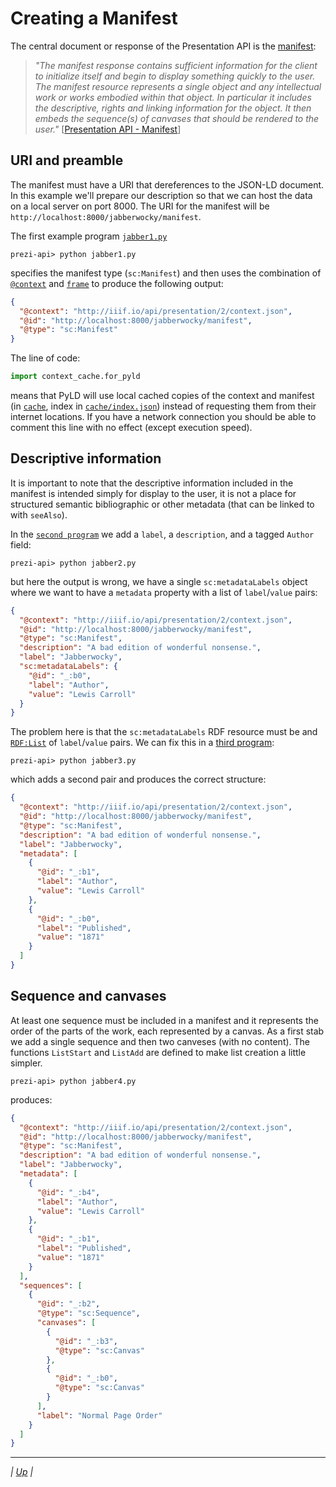 # Creating a Manifest

The central document or response of the Presentation API is the [manifest](http://iiif.io/api/presentation/2.1/#manifest):

> _"The manifest response contains sufficient information for the client to initialize itself and begin to display something quickly to the user. The manifest resource represents a single object and any intellectual work or works embodied within that object. In particular it includes the descriptive, rights and linking information for the object. It then embeds the sequence(s) of canvases that should be rendered to the user."_ \[[Presentation API - Manifest](http://iiif.io/api/presentation/2.1/#manifest)]

## URI and preamble

The manifest must have a URI that dereferences to the JSON-LD document. In this example we'll prepare our description so that we can host the data on a local server on port 8000. The URI for the manifest will be `http://localhost:8000/jabberwocky/manifest`.

The first example program [`jabber1.py`](jabber1.py)

``` shell
prezi-api> python jabber1.py
```

specifies the manifest type (`sc:Manifest`) and then uses the combination of [`@context`](http://iiif.io/api/presentation/2/context.json) and [`frame`](http://iiif.io/api/presentation/2/manifest_frame.json) to produce the following output:

``` json
{
  "@context": "http://iiif.io/api/presentation/2/context.json",
  "@id": "http://localhost:8000/jabberwocky/manifest",
  "@type": "sc:Manifest"
}
```

The line of code:

``` python
import context_cache.for_pyld
```

means that PyLD will use local cached copies of the context and manifest (in [`cache`](../cache), index in [`cache/index.json`](../cache/index.json)) instead of requesting them from their internet locations. If you have a network connection you should be able to comment this line with no effect (except execution speed).

## Descriptive information

It is important to note that the descriptive information included in the manifest is intended simply for display to the user, it is not a place for structured semantic bibliographic or other metadata (that can be linked to with `seeAlso`).

In the [`second program`](jabber2.py) we add a `label`, a `description`, and a tagged `Author` field:

``` shell
prezi-api> python jabber2.py
```

but here the output is wrong, we have a single `sc:metadataLabels` object where we want to have a `metadata` property with a list of `label`/`value` pairs:

``` json
{
  "@context": "http://iiif.io/api/presentation/2/context.json",
  "@id": "http://localhost:8000/jabberwocky/manifest",
  "@type": "sc:Manifest",
  "description": "A bad edition of wonderful nonsense.",
  "label": "Jabberwocky",
  "sc:metadataLabels": {
    "@id": "_:b0",
    "label": "Author",
    "value": "Lewis Carroll"
  }
}
```

The problem here is that the `sc:metadataLabels` RDF resource must be and [`RDF:List`](https://www.w3.org/TR/rdf-schema/#ch_list) of `label`/`value` pairs. We can fix this in a [third program](jabber3.py):

``` shell
prezi-api> python jabber3.py
```

which adds a second pair and produces the correct structure:

``` json
{
  "@context": "http://iiif.io/api/presentation/2/context.json",
  "@id": "http://localhost:8000/jabberwocky/manifest",
  "@type": "sc:Manifest",
  "description": "A bad edition of wonderful nonsense.",
  "label": "Jabberwocky",
  "metadata": [
    {
      "@id": "_:b1",
      "label": "Author",
      "value": "Lewis Carroll"
    },
    {
      "@id": "_:b0",
      "label": "Published",
      "value": "1871"
    }
  ]
}
```

## Sequence and canvases

At least one sequence must be included in a manifest and it represents the order of the parts of the work, each represented by a canvas. As a first stab we add a single sequence and then two canveses (with no content). The functions `ListStart` and `ListAdd` are defined to make list creation a little simpler.

``` shell
prezi-api> python jabber4.py
```

produces:

``` json
{
  "@context": "http://iiif.io/api/presentation/2/context.json",
  "@id": "http://localhost:8000/jabberwocky/manifest",
  "@type": "sc:Manifest",
  "description": "A bad edition of wonderful nonsense.",
  "label": "Jabberwocky",
  "metadata": [
    {
      "@id": "_:b4",
      "label": "Author",
      "value": "Lewis Carroll"
    },
    {
      "@id": "_:b1",
      "label": "Published",
      "value": "1871"
    }
  ],
  "sequences": [
    {
      "@id": "_:b2",
      "@type": "sc:Sequence",
      "canvases": [
        {
          "@id": "_:b3",
          "@type": "sc:Canvas"
        },
        {
          "@id": "_:b0",
          "@type": "sc:Canvas"
        }
      ],
      "label": "Normal Page Order"
    }
  ]
}
```

---

_| [Up](README.md) |_
